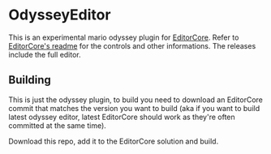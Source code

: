 # OdysseyEditor
This is an experimental mario odyssey plugin for [EditorCore](https://github.com/exelix11/EditorCore).
Refer to [EditorCore's readme](https://github.com/exelix11/EditorCore/blob/master/README.md) for the controls and other informations.
The releases include the full editor.

## Building
This is just the odyssey plugin, to build you need to download an EditorCore commit that matches the version you want to build (aka if you want to build latest odyssey editor, latest EditorCore should work as they're often committed at the same time).

Download this repo, add it to the EditorCore solution and build.

